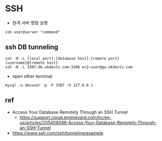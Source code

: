 # SSH

* 원격 서버 명령 실행

```
ssh user@server "command"
```

## ssh DB tunneling
```
ssh -N -L [local port]:[database host]:[remote port] [username]@[remote host]
ssh -N -L 3307:db.okdevtv.com:3306 ec2-user@gw.okdevtv.com
```

* open other terminal

```
mysql -u devuser -p -P 3307 -h 127.0.0.1
```

## ref
* Access Your Database Remotely Through an SSH Tunnel
  * https://support.cloud.engineyard.com/hc/en-us/articles/205408088-Access-Your-Database-Remotely-Through-an-SSH-Tunnel
* https://www.ssh.com/ssh/tunneling/example
